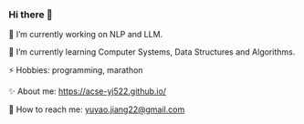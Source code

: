 ### Hi there 👋

🔭 I’m currently working on NLP and LLM.

🌱 I’m currently learning Computer Systems, Data Structures and Algorithms.

⚡ Hobbies: programming, marathon

✨ About me: https://acse-yj522.github.io/

💬 How to reach me: yuyao.jiang22@gmail.com
